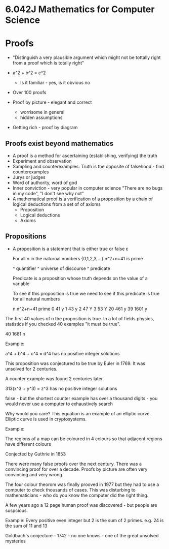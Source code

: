 # 6.042J Mathematics for Computer Science

# Proofs

* "Distinguish a very plausible argument which might not be tottally right from a proof which is totally right"

* a^2 + b^2 = c^2
  - Is it familiar - yes, is it obvious no
* Over 100 proofs
* Proof by picture - elegant and correct
  - worrisome in general
  - hidden assumptions
* Getting rich - proof by diagram

## Proofs exist beyond mathematics

* A proof is a method for ascertaining (establishing, verifying) the truth 
* Experiment and observation
* Sampling and counterexamples: Truth is the opposite of falsehood - find counterexamples
* Jurys or judges
* Word of authority, word of god 
* Inner conviction - very popular in computer science "There are no bugs in my
  code", "I don't see why not"
* A mathematical proof is a verification of a proposition by a chain of logical
  deductions from a set of of axioms 
  - Proposition
  - Logical deductions
  - Axioms

## Propositions

* A proposition is a statement that is either true or false
   ε

  For all n in the naturual numbers {0,1,2,3,...} n^2+n+41 is prime

  ^ quantifier     ^ universe of discourse        ^ predicate

  Predicate is a proposition whose truth depends on the value of a variable

  To see if this proposition is true we need to see if this predicate is true
for all natural numbers


  n     n^2+n+41    prime 
  0     41          y
  1     43          y
  2     47          Y
  3     53          Y
  20    461         y
  39    1601        y

The first 40 values of n the proposition is true.  In a lot of fields physics,
statistics if you checked 40 examples "it must be true".

  40    1681        n

Example:

  a^4 + b^4 + c^4 = d^4   has no positive integer solutions

  This proposition was conjectured to be true by Euler in 1769.  It was
unsolved for 2 centuries.

  A counter example was found 2 centuries later.

  313(x^3 + y^3) = z^3 has no positive integer solutions

  false - but the shortest counter example has over a thousand digits - you
would never use a computer to exhaustively search

Why would you care?  This equation is an example of an elliptic curve.
Elliptic curve is used in cryptosystems.

Example:

  The regions of a map can be coloured in 4 colours so that adjacent regions
have different colours

Conjected by Guthrie in 1853

There were many false proofs over the next century.  There was a convincing
proof for over a decade.  Proofs by picture are often very convincing and very
wrong.

The four colour theorom was finally prooved in 1977 but they had to use a
computer to check thousands of cases.  This was disturbing to mathematicians -
who do you know the computer did the right thing.

A few years ago a 12 page human proof was discovered - but people are
suspcious.

Example: Every positive even integer but 2 is the sum of 2 primes.  e.g. 24 is
the sum of 11 and 13

  Goldbach's conjecture - 1742 - no one knows - one of the great unsolved
mysteries
